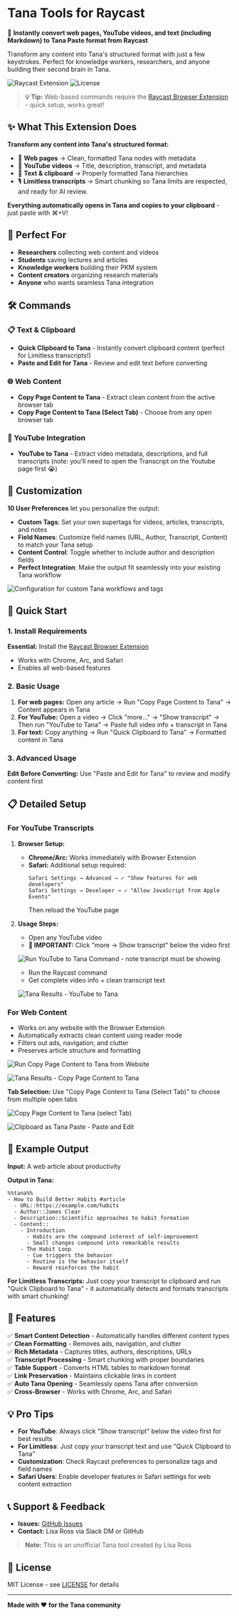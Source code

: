 # Tana Tools for Raycast

🚀 **Instantly convert web pages, YouTube videos, and text (including Markdown) to Tana Paste format from Raycast**

Transform any content into Tana's structured format with just a few keystrokes. Perfect for knowledge workers, researchers, and anyone building their second brain in Tana.

![Raycast Extension](https://img.shields.io/badge/Raycast-Extension-FF6363)
![License](https://img.shields.io/badge/License-MIT-blue)

> **💡 Tip:** Web-based commands require the [Raycast Browser Extension](https://raycast.com/browser-extension) - quick setup, works great!

## ✨ What This Extension Does

**Transform any content into Tana's structured format:**
- 📄 **Web pages** → Clean, formatted Tana nodes with metadata
- 🎥 **YouTube videos** → Title, description, transcript, and metadata
- 📝 **Text & clipboard** → Properly formatted Tana hierarchies
- 🎙️ **Limitless transcripts** → Smart chunking so Tana limits are respected, and ready for AI review.

**Everything automatically opens in Tana and copies to your clipboard** - just paste with ⌘+V!

## 🎯 Perfect For

- **Researchers** collecting web content and videos
- **Students** saving lectures and articles  
- **Knowledge workers** building their PKM system
- **Content creators** organizing research materials
- **Anyone** who wants seamless Tana integration

## 🛠 Commands

### 📋 Text & Clipboard
- **Quick Clipboard to Tana** - Instantly convert clipboard content (perfect for Limitless transcripts!)
- **Paste and Edit for Tana** - Review and edit text before converting

### 🌐 Web Content  
- **Copy Page Content to Tana** - Extract clean content from the active browser tab
- **Copy Page Content to Tana (Select Tab)** - Choose from any open browser tab

### 🎥 YouTube Integration
- **YouTube to Tana** - Extract video metadata, descriptions, and full transcripts (note: you'll need to open the Transcript on the Youtube page first 😭)

## 🎨 Customization

**10 User Preferences** let you personalize the output:
- **Custom Tags**: Set your own supertags for videos, articles, transcripts, and notes
- **Field Names**: Customize field names (URL, Author, Transcript, Content) to match your Tana setup
- **Content Control**: Toggle whether to include author and description fields
- **Perfect Integration**: Make the output fit seamlessly into your existing Tana workflow

![Configuration for custom Tana workflows and tags](docs/images/01-Configuration-for-custom-tana-workflows-and-tags.png)

## 🚀 Quick Start

### 1. Install Requirements

**Essential:** Install the [Raycast Browser Extension](https://raycast.com/browser-extension)
- Works with Chrome, Arc, and Safari
- Enables all web-based features

### 2. Basic Usage

1. **For web pages:** Open any article → Run "Copy Page Content to Tana" → Content appears in Tana
2. **For YouTube:** Open a video → Click "more..." → "Show transcript" → Then run "YouTube to Tana" → Paste full video info + transcript in Tana
3. **For text:** Copy anything → Run "Quick Clipboard to Tana" → Formatted content in Tana

### 3. Advanced Usage

**Edit Before Converting:** Use "Paste and Edit for Tana" to review and modify content first

## 📋 Detailed Setup

### For YouTube Transcripts

1. **Browser Setup:**
   - **Chrome/Arc:** Works immediately with Browser Extension
   - **Safari:** Additional setup required:
     ```
     Safari Settings → Advanced → ✓ "Show features for web developers"
     Safari Settings → Developer → ✓ "Allow JavaScript from Apple Events"
     ```
     Then reload the YouTube page

2. **Usage Steps:**
   - Open any YouTube video
   - **🔴 IMPORTANT:** Click "more → Show transcript" below the video first
   
   ![Run YouTube to Tana Command - note transcript must be showing](docs/images/02-Run-Youtube-to-Tana-Command---note-transcript-must-be-showing.png)
   
   - Run the Raycast command
   - Get complete video info + clean transcript text
   
   ![Tana Results - YouTube to Tana](docs/images/03-Tana-Results----Youtube-to-Tana.png)

### For Web Content

- Works on any website with the Browser Extension
- Automatically extracts clean content using reader mode
- Filters out ads, navigation, and clutter
- Preserves article structure and formatting

![Run Copy Page Content to Tana from Website](docs/images/04-Run-Copy-Page-Content-to-Tana-from-Website.png)

![Tana Results - Copy Page Content to Tana](docs/images/05-Tana-Results--Copy-Page-Content-to-Tana.png)

**Tab Selection:** Use "Copy Page Content to Tana (Select Tab)" to choose from multiple open tabs

![Copy Page Content to Tana (select Tab)](docs/images/06-Copy-Page-Content-to-Tana-(select-Tab).png)

![Clipboard as Tana Paste - Paste and Edit](docs/images/07-Clipboard-as-Tana-Paste---Paste-and-Edit.png)

## 📖 Example Output

**Input:** A web article about productivity

**Output in Tana:**
```
%%tana%%
- How to Build Better Habits #article
  - URL::https://example.com/habits
  - Author::James Clear  
  - Description::Scientific approaches to habit formation
  - Content::
    - Introduction
      - Habits are the compound interest of self-improvement
      - Small changes compound into remarkable results
    - The Habit Loop
      - Cue triggers the behavior
      - Routine is the behavior itself
      - Reward reinforces the habit
```

**For Limitless Transcripts:**
Just copy your transcript to clipboard and run "Quick Clipboard to Tana" - it automatically detects and formats transcripts with smart chunking!

## 🎨 Features

✅ **Smart Content Detection** - Automatically handles different content types  
✅ **Clean Formatting** - Removes ads, navigation, and clutter  
✅ **Rich Metadata** - Captures titles, authors, descriptions, URLs  
✅ **Transcript Processing** - Smart chunking with proper boundaries  
✅ **Table Support** - Converts HTML tables to markdown format  
✅ **Link Preservation** - Maintains clickable links in content  
✅ **Auto Tana Opening** - Seamlessly opens Tana after conversion  
✅ **Cross-Browser** - Works with Chrome, Arc, and Safari  

## 💡 Pro Tips

- **For YouTube**: Always click "Show transcript" below the video first for best results
- **For Limitless**: Just copy your transcript text and use "Quick Clipboard to Tana"
- **Customization**: Check Raycast preferences to personalize tags and field names
- **Safari Users**: Enable developer features in Safari settings for web content extraction

## 📞 Support & Feedback

- **Issues:** [GitHub Issues](https://github.com/lisaross/tana-tools-for-raycast/issues)
- **Contact:** Lisa Ross via Slack DM or GitHub

> **Note:** This is an unofficial Tana tool created by Lisa Ross

## 📄 License

MIT License - see [LICENSE](LICENSE) for details

---

**Made with ❤️ for the Tana community**